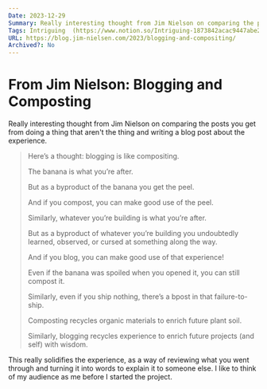 ```yaml
---
Date: 2023-12-29
Summary: Really interesting thought from Jim Nielson on comparing the posts you get from doing a thing that aren't the thing and writing a blog post about the experience. 
Tags: Intriguing  (https://www.notion.so/Intriguing-1873842acac9447abe2fe73cadc817b2?pvs=21), Blogging (https://www.notion.so/Blogging-2b20b913799245efa9395156165550f2?pvs=21), !BLOG THIS! (https://www.notion.so/BLOG-THIS-2d9a26cbec5048659638b5e63ad72bcf?pvs=21), Blog (https://www.notion.so/Blog-30f70f6590d84e978f33eb530cfa5ffd?pvs=21)
URL: https://blog.jim-nielsen.com/2023/blogging-and-compositing/
Archived?: No
---
```


# From Jim Nielson: Blogging and Composting

Really interesting thought from Jim Nielson on comparing the posts you get from doing a thing that aren't the thing and writing a blog post about the experience. 

> Here’s a thought: blogging is like compositing.
> 
> The banana is what you’re after.
> 
> But as a byproduct of the banana you get the peel.
> 
> And if you compost, you can make good use of the peel.
> 
> Similarly, whatever you’re building is what you’re after.
> 
> But as a byproduct of whatever you’re building you undoubtedly learned, observed, or cursed at something along the way.
> 
> And if you blog, you can make good use of that experience!
> 
> Even if the banana was spoiled when you opened it, you can still compost it.
> 
> Similarly, even if you ship nothing, there’s a bpost in that failure-to-ship.
> 
> Composting recycles organic materials to enrich future plant soil.
> 
> Similarly, blogging recycles experience to enrich future projects (and self) with wisdom.
 

This really solidifies the experience, as a way of reviewing what you went through and turning it into words to explain it to someone else. I like to think of my audience as me before I started the project.
